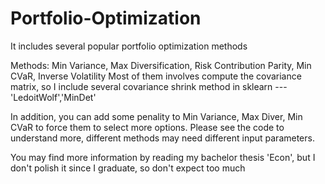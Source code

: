 # Portfolio-Optimization
It includes several popular portfolio optimization methods

Methods: Min Variance, Max Diversification, Risk Contribution Parity, Min CVaR, Inverse Volatility
Most of them involves compute the covariance matrix, so I include several covariance shrink method in sklearn --- 'LedoitWolf','MinDet'

In addition, you can add some penality to Min Variance, Max Diver, Min CVaR to force them to select more options.
Please see the code to understand more, different methods may need different input parameters.

You may find more information by reading my bachelor thesis 'Econ', but I don't polish it since I graduate, so don't expect too much
